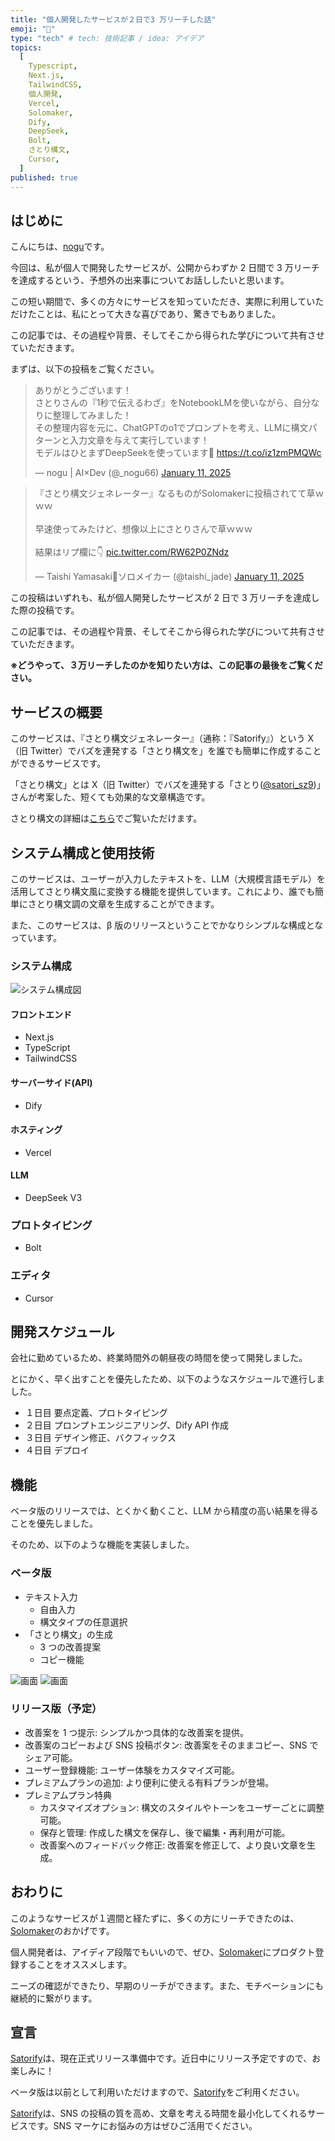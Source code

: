 ```yaml
---
title: "個人開発したサービスが２日で3 万リーチした話"
emoji: "👋"
type: "tech" # tech: 技術記事 / idea: アイデア
topics:
  [
    Typescript,
    Next.js,
    TailwindCSS,
    個人開発,
    Vercel,
    Solomaker,
    Dify,
    DeepSeek,
    Bolt,
    さとり構文,
    Cursor,
  ]
published: true
---
```


## はじめに

こんにちは、[nogu](https://x.com/_nogu66)です。

今回は、私が個人で開発したサービスが、公開からわずか 2 日間で 3 万リーチを達成するという、予想外の出来事についてお話ししたいと思います。

この短い期間で、多くの方々にサービスを知っていただき、実際に利用していただけたことは、私にとって大きな喜びであり、驚きでもありました。

この記事では、その過程や背景、そしてそこから得られた学びについて共有させていただきます。

まずは、以下の投稿をご覧ください。

<blockquote class="twitter-tweet"><p lang="ja" dir="ltr">ありがとうございます！<br>さとりさんの『1秒で伝えるわざ』をNotebookLMを使いながら、自分なりに整理してみました！<br>その整理内容を元に、ChatGPTのo1でプロンプトを考え、LLMに構文パターンと入力文章を与えて実行しています！<br>モデルはひとまずDeepSeekを使っています🐳 <a href="https://t.co/iz1zmPMQWc">https://t.co/iz1zmPMQWc</a></p>&mdash; nogu | AI×Dev (@_nogu66) <a href="https://twitter.com/_nogu66/status/1878042981997125780?ref_src=twsrc%5Etfw">January 11, 2025</a></blockquote> <script async src="https://platform.twitter.com/widgets.js" charset="utf-8"></script>

<blockquote class="twitter-tweet"><p lang="ja" dir="ltr">『さとり構文ジェネレーター』なるものがSolomakerに投稿されてて草ｗｗｗ<br><br>早速使ってみたけど、想像以上にさとりさんで草ｗｗｗ<br><br>結果はリプ欄に👇 <a href="https://t.co/RW62P0ZNdz">pic.twitter.com/RW62P0ZNdz</a></p>&mdash; Taishi Yamasaki🚀ソロメイカー (@taishi_jade) <a href="https://twitter.com/taishi_jade/status/1878035585673347477?ref_src=twsrc%5Etfw">January 11, 2025</a></blockquote> <script async src="https://platform.twitter.com/widgets.js" charset="utf-8"></script>

この投稿はいずれも、私が個人開発したサービスが 2 日で 3 万リーチを達成した際の投稿です。

この記事では、その過程や背景、そしてそこから得られた学びについて共有させていただきます。

**※どうやって、３万リーチしたのかを知りたい方は、この記事の最後をご覧ください。**

## サービスの概要

このサービスは、『さとり構文ジェネレーター』（通称：『Satorify』）という X（旧 Twitter）でバズを連発する「さとり構文を」を誰でも簡単に作成することができるサービスです。

「さとり構文」とは X（旧 Twitter）でバズを連発する「さとり([@satori_sz9](https://x.com/satori_sz9))」さんが考案した、短くても効果的な文章構造です。

さとり構文の詳細は[こちら](https://note.com/nogu66/n/n935806694006)でご覧いただけます。

## システム構成と使用技術

このサービスは、ユーザーが入力したテキストを、LLM（大規模言語モデル）を活用してさとり構文風に変換する機能を提供しています。これにより、誰でも簡単にさとり構文調の文章を生成することができます。

また、このサービスは、β 版のリリースということでかなりシンプルな構成となっています。

### システム構成

![システム構成図](/images/release-satorify-beta-version/satorify-architecture-diagram.png "Satorifyのシステム構成")

#### フロントエンド

- Next.js
- TypeScript
- TailwindCSS

#### サーバーサイド(API)

- Dify

#### ホスティング

- Vercel

#### LLM

- DeepSeek V3

### プロトタイピング

- Bolt

### エディタ

- Cursor

## 開発スケジュール

会社に勤めているため、終業時間外の朝昼夜の時間を使って開発しました。

とにかく、早く出すことを優先したため、以下のようなスケジュールで進行しました。

- １日目 要点定義、プロトタイピング
- ２日目 プロンプトエンジニアリング、Dify API 作成
- ３日目 デザイン修正、バクフィックス
- ４日目 デプロイ

## 機能

ベータ版のリリースでは、とくかく動くこと、LLM から精度の高い結果を得ることを優先しました。

そのため、以下のような機能を実装しました。

### ベータ版

- テキスト入力
  - 自由入力
  - 構文タイプの任意選択
- 「さとり構文」の生成
  - 3 つの改善提案
  - コピー機能

![画面](/images/release-satorify-beta-version/satorify-1.png "Satorifyのホーム画面")
![画面](/images/release-satorify-beta-version/satorify-2.png "Satorifyの生成画面")

### リリース版（予定）

- 改善案を 1 つ提示: シンプルかつ具体的な改善案を提供。
- 改善案のコピーおよび SNS 投稿ボタン: 改善案をそのままコピー、SNS でシェア可能。
- ユーザー登録機能: ユーザー体験をカスタマイズ可能。
- プレミアムプランの追加: より便利に使える有料プランが登場。
- プレミアムプラン特典
  - カスタマイズオプション: 構文のスタイルやトーンをユーザーごとに調整可能。
  - 保存と管理: 作成した構文を保存し、後で編集・再利用が可能。
  - 改善案へのフィードバック修正: 改善案を修正して、より良い文章を生成。

## おわりに

このようなサービスが１週間と経たずに、多くの方にリーチできたのは、[Solomaker](https://www.solomaker.dev/)のおかげです。

個人開発者は、アイディア段階でもいいので、ぜひ、[Solomaker](https://www.solomaker.dev/)にプロダクト登録することをオススメします。

ニーズの確認ができたり、早期のリーチができます。また、モチベーションにも継続的に繋がります。

## 宣言

[Satorify](https://satorify.com/)は、現在正式リリース準備中です。近日中にリリース予定ですので、お楽しみに！

ベータ版は以前として利用いただけますので、[Satorify](https://satorify.com/)をご利用ください。

[Satorify](https://satorify.com/)は、SNS の投稿の質を高め、文章を考える時間を最小化してくれるサービスです。SNS マーケにお悩みの方はぜひご活用でください。
